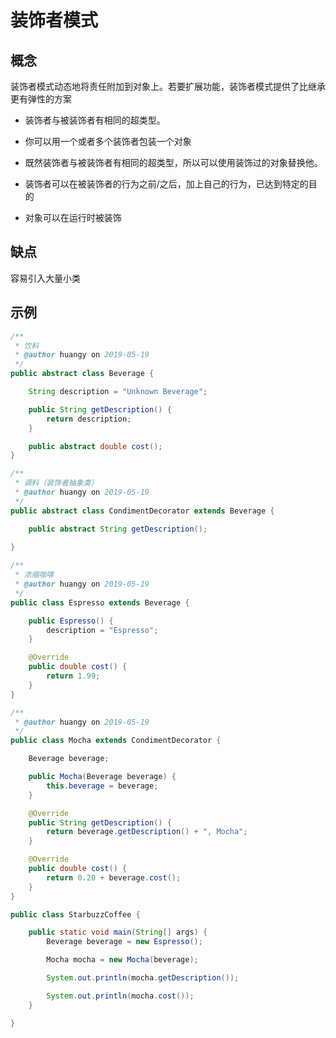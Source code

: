 # 装饰者模式



## 概念

装饰者模式动态地将责任附加到对象上。若要扩展功能，装饰者模式提供了比继承更有弹性的方案



- 装饰者与被装饰者有相同的超类型。

- 你可以用一个或者多个装饰者包装一个对象

- 既然装饰者与被装饰者有相同的超类型，所以可以使用装饰过的对象替换他。
- 装饰者可以在被装饰者的行为之前/之后，加上自己的行为，已达到特定的目的
- 对象可以在运行时被装饰



## 缺点

容易引入大量小类



## 示例

```java
/**
 * 饮料
 * @author huangy on 2019-05-19
 */
public abstract class Beverage {

    String description = "Unknown Beverage";

    public String getDescription() {
        return description;
    }

    public abstract double cost();
}
```



```java
/**
 * 调料（装饰者抽象类）
 * @author huangy on 2019-05-19
 */
public abstract class CondimentDecorator extends Beverage {

    public abstract String getDescription();
    
}
```



```java
/**
 * 浓缩咖啡
 * @author huangy on 2019-05-19
 */
public class Espresso extends Beverage {

    public Espresso() {
        description = "Espresso";
    }

    @Override
    public double cost() {
        return 1.99;
    }
}
```



```java
/**
 * @author huangy on 2019-05-19
 */
public class Mocha extends CondimentDecorator {

    Beverage beverage;

    public Mocha(Beverage beverage) {
        this.beverage = beverage;
    }

    @Override
    public String getDescription() {
        return beverage.getDescription() + ", Mocha";
    }

    @Override
    public double cost() {
        return 0.20 + beverage.cost();
    }
}
```



```java
public class StarbuzzCoffee {

    public static void main(String[] args) {
        Beverage beverage = new Espresso();

        Mocha mocha = new Mocha(beverage);

        System.out.println(mocha.getDescription());

        System.out.println(mocha.cost());
    }

}
```

